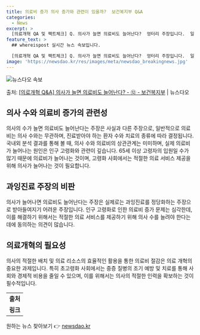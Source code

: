 ```yaml
---
title: 의료비 증가 의사 증가와 관련이 있을까?  보건복지부 Q&A
categories:
  - News
excerpt: >
  [의료개혁 QA 및 팩트체크] Q. 의사가 늘면 의료비도 늘어난다?  엉터리 주장입니다.  일반적으로 의료비…
feature_text: >
  ## whereispost 실시간 뉴스 속보입니다.

  [의료개혁 QA 및 팩트체크] Q. 의사가 늘면 의료비도 늘어난다?  엉터리 주장입니다.  일반적으로 의료비…
image: 'https://newsdao.kr/res/images/meta/newsdao_breakingnews.jpg'
---
```


![뉴스다오 속보](https://newsdao.kr/res/images/meta/newsdao_breakingnews.jpg)

<p>출처: <a href="https://newsdao.kr/3449" rel="dofollow">[의료개혁 Q&A] 의사가 늘면 의료비도 늘어난다? - ⑫ - 보건복지부</a> | 뉴스다오</p>

<h2 data-ke-size="size26">의사 수와 의료비 증가의 관련성</h2>
<p data-ke-size="size16">의사의 수가 늘면 의료비도 늘어난다는 주장은 사실과 다른 주장으로, 일반적으로 의료비는 의사 수와는 무관하며, 진료받아야 하는 환자 수와 치료의 종류에 따라 결정됩니다. 국내외 분석 결과를 통해 볼 때, 의사 수와 의료비의 상관관계는 미미하며, 실제 의료비가 늘어나는 원인은 인구 고령화와 관련이 깊습니다. 65세 이상 고령자의 입원일 수가 많기 때문에 의료비가 늘어나는 것이며, 고령화 사회에서는 적절한 의료 서비스 제공을 위해 의사가 늘어나는 것이 필요합니다.</p>

<h2 data-ke-size="size26">과잉진료 주장의 비판</h2>
<p data-ke-size="size16">의사가 늘어나면 의료비도 늘어난다는 주장은 실제로는 과잉진료를 정당화하는 주장으로 받아들여지기 어려운 주장입니다. 인구 고령화로 인한 의료비 증가 문제는 심각한데, 이를 해결하기 위해서는 적절한 의료 서비스를 제공하기 위해 의사 수를 늘려야 한다는 데에 동의하는 의견이 많습니다.</p>

<h2 data-ke-size="size26">의료개혁의 필요성</h2>
<p data-ke-size="size16">의사의 적절한 배치 및 의료 리소스의 효율적인 활용을 통한 의료비 절감은 의료 개혁의 중요한 과제입니다. 특히 초고령화 사회에서는 중증 질병의 조기 예방 및 치료를 통해 사회와 경제적 비용을 줄일 수 있으며, 이를 위해서는 의사의 적절한 인력을 확보하는 것이 필수적입니다.</p>

<table>
  <tr>
    <td style="text-align: center; height: 17px;"><b>출처</b></td>
  </tr>
  <tr>
    <td style="text-align: center; height: 17px;"><b>링크</b></td>
  </tr>
</table> 

원하는 뉴스 찾아보기 👉 <a href="https://newsdao.kr" rel="dofollow">newsdao.kr</a>


